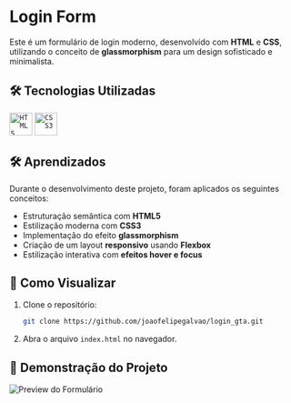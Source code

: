 # Login Form

Este é um formulário de login moderno, desenvolvido com **HTML** e **CSS**, utilizando o conceito de **glassmorphism** para um design sofisticado e minimalista.

## 🛠 Tecnologias Utilizadas

<code><img src="https://cdn.jsdelivr.net/gh/devicons/devicon@latest/icons/html5/html5-original.svg" width="40" height="40" title = "HTML5"/></code>
<code><img src="https://cdn.jsdelivr.net/gh/devicons/devicon@latest/icons/css3/css3-original.svg" width="40" height="40" title = "CSS3"/></code>

## 🛠️ Aprendizados

Durante o desenvolvimento deste projeto, foram aplicados os seguintes conceitos:

- Estruturação semântica com **HTML5**
- Estilização moderna com **CSS3**
- Implementação do efeito **glassmorphism**
- Criação de um layout **responsivo** usando **Flexbox**
- Estilização interativa com **efeitos hover e focus**

## 📌 Como Visualizar

1. Clone o repositório:
   ```bash
   git clone https://github.com/joaofelipegalvao/login_gta.git
   ```
2. Abra o arquivo `index.html` no navegador.

## 🌆 Demonstração do Projeto

![Preview do Formulário](https://i.postimg.cc/g0LvRLh7/screenshot-06032025-113338.jpg)
